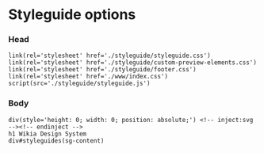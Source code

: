 # Styleguide options

### Head

    link(rel='stylesheet' href='./styleguide/styleguide.css')
    link(rel='stylesheet' href='./styleguide/custom-preview-elements.css')
    link(rel='stylesheet' href='./styleguide/footer.css')
    link(rel='stylesheet' href='./www/index.css')
    script(src='./styleguide/styleguide.js')

### Body

	div(style='height: 0; width: 0; position: absolute;') <!-- inject:svg --><!-- endinject -->
    h1 Wikia Design System
    div#styleguides(sg-content)

